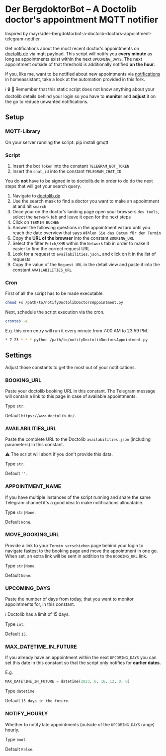 # Der BergdoktorBot – A Doctolib doctor's appointment MQTT notifier

Inspired by mayrs/der-bergdoktorbot-a-doctolib-doctors-appointment-telegram-notifier

Get notifications about the most recent doctor's appointments on [doctolib.de](https://www.doctolib.de/) via mqtt payload. This script will notify you **every minute** as long as appointments exist within the next `UPCOMING_DAYS`. The next appointment outside of that threshold is additionally notified **on the hour**.

If you, like me, want to be notified about new appointments via [notifications](https://www.home-assistant.io/integrations/notify/) in homeassistant, take a look at the automation provided in this fork.

ℹ️ 🔒 🔧 Remember that this static script does not know anything about your doctolib details behind your login so you have to **monitor** and **adjust** it on the go to reduce unwanted notifications.

## Setup

### MQTT-Library

On your server running the script:
pip install gmqtt

### Script

1. Insert the bot `Token` into the constant `TELEGRAM_BOT_TOKEN`
1. Insert the `chat_id` into the constant `TELEGRAM_CHAT_ID`

You do **not** have to be signed in to doctolib.de in order to do do the next steps that will get your search query.

1. Navigate to [doctolib.de](https://www.doctolib.de/)
2. Use the search mask to find a doctor you want to make an appointment at and hit `search`
3. Once your on the doctor's landing page open your browsers `dev tools`, select the `Network` tab and leave it open for the next steps
4. Click on `TERMIN BUCHEN`
5. Answer the following questions in the appointment wizard until you reach the date overview that says `Wählen Sie das Datum für den Termin`
6. Copy the **URL of the browser** into the constant `BOOKING_URL`
6. Select the filter `Fetch/XHR` within the `Network` tab in order to make it easier to find the correct request URL
7. Look for a request to `availabilities.json…` and click on it in the list of requests
8. Copy the value of the `Request URL` in the detail view and paste it into the constant `AVAILABILITIES_URL`

### Cron

First of all the script has to be made executable.

```bash
chmod +x /path/to/notifyDoctolibDoctorsAppointment.py
```

Next, schedule the script execution via the cron.

```bash
crontab -e
```

E.g. this cron entry will run it every minute from 7:00 AM to 23:59 PM.

```bash
* 7-23 * * * python /path/to/notifyDoctolibDoctorsAppointment.py
```

## Settings

Adjust those constants to get the most out of your notifications.


### BOOKING_URL

Paste your doctolib booking URL in this constant. The Telegram message will contain a link to this page in case of available appointments.

Type `str`.

Default `https://www.doctolib.de/`.

### AVAILABILITIES_URL

Paste the complete URL to the Doctolib `availabilities.json` (including parameters) in this constant.

⚠️ The script will abort if you don't provide this data.

Type `str`.

Default `''`.

### APPOINTMENT_NAME

If you have multiple instances of the script running and share the same Telegram channel it's a good idea to make notifications allocatable.

Type `str|None`.

Default `None`.

### MOVE_BOOKING_URL

Provide a link to your `Termin verschieben` page behind your login to navigate fastest to the booking page and move the appointment in one go. When set, an extra link will be sent in addition to the `BOOKING_URL` link.

Type `str|None`.

Default `None`.

### UPCOMING_DAYS

Paste the number of days from today, that you want to monitor appointments for, in this constant.

ℹ️ Doctolib has a limit of 15 days.

Type `int`.

Default `15`.

### MAX_DATETIME_IN_FUTURE

If you already have an appointment within the next `UPCOMING_DAYS` you can set this date in this constant so that the script only notifies for **earlier dates**.

E.g.
```python
MAX_DATETIME_IN_FUTURE = datetime(2023, 6, 16, 12, 0, 0)
```

Type `datetime`.

Default `15 days in the future`.

### NOTIFY_HOURLY

Whether to notify late appointments (outside of the `UPCOMING_DAYS` range) hourly.

Type `bool`.

Default `False`.
